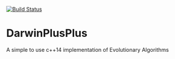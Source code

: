 [![Build Status](https://magnum.travis-ci.com/fazouane-marouane/DarwinPlusPlus.svg?token=morfvWUxyqtA6TfJpxsq)](https://magnum.travis-ci.com/fazouane-marouane/DarwinPlusPlus)

# DarwinPlusPlus
A simple to use c++14 implementation of Evolutionary Algorithms

